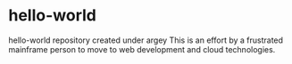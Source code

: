 # hello-world
hello-world repository created under argey
This is an effort by a frustrated mainframe person to move to web development and cloud technologies.
